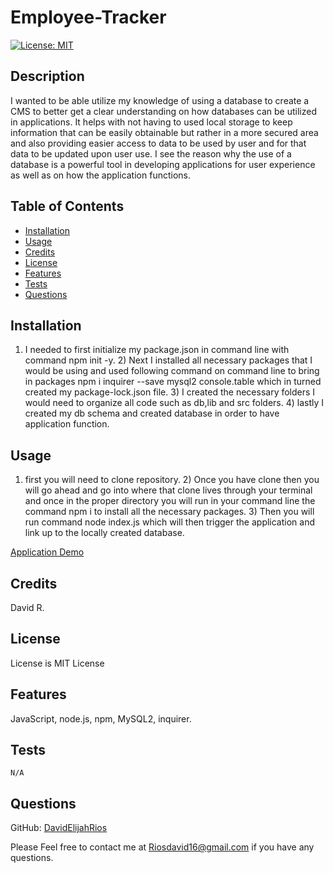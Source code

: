 # Employee-Tracker 


[![License: MIT](https://img.shields.io/badge/License-MIT-yellow.svg)](https://opensource.org/licenses/MIT)


  ## Description

  
   I wanted to be able utilize my knowledge of using a database to create a CMS to better get a clear understanding on how databases can be utilized in applications.
   It helps with not having to used local storage to keep information that can be easily obtainable but rather in a more secured area and also providing easier access to data to be used by user and for that data to be updated upon user use.
   I see the reason why the use of a database is a powerful tool in developing applications for user experience as well as on how the application functions.



  ## Table of Contents
  
  - [Installation](#installation)
  - [Usage](#usage)
  - [Credits](#credits)
  - [License](#license)
  - [Features](#features)
  - [Tests](#tests)
  - [Questions](questions)


  
  ## Installation
  

  1) I needed to first initialize my package.json in command line with command npm init -y. 2) Next I installed all necessary packages that I would be using and used following command on command line to bring in packages npm i inquirer --save mysql2 console.table which in turned created my package-lock.json file. 3) I created the necessary folders I would need to organize all code such as db,lib and src folders. 4) lastly I created my db schema and created database in order to have application function. 
  



  ## Usage
  

  1) first you will need to clone repository. 2) Once you have clone then you will go ahead and go into where that clone lives through your terminal and once in the proper directory you will run in your command line the command npm i to install all the necessary packages. 3) Then you will run command node index.js which will then trigger the application and link up to the locally created database.



[Application Demo](https://drive.google.com/file/d/13VoJ7hpMb8nzd6B9ich8UsJC7IykY0iA/view?usp=sharing)




  ## Credits
  

  David R.
  




 ## License


  License is MIT License


    
    




  ## Features

  
  JavaScript, node.js, npm, MySQL2, inquirer.




  ## Tests


    N/A
    

    
    
  



  ## Questions


  GitHub: [DavidElijahRios](https://github.com/DavidElijahRios)


  Please Feel free to contact me at Riosdavid16@gmail.com if you have any questions.